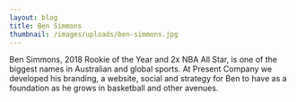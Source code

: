 ```yaml
---
layout: blog
title: Ben Simmons
thumbnail: /images/uploads/ben-simmons.jpg
---
```

Ben Simmons, 2018 Rookie of the Year and 2x NBA All Star, is one of
the biggest names in Australian and global sports. At Present Company we
developed his branding, a website, social and strategy for Ben to have as a
foundation as he grows in basketball and other avenues.